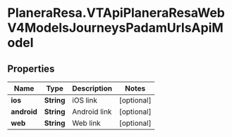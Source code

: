 # PlaneraResa.VTApiPlaneraResaWebV4ModelsJourneysPadamUrlsApiModel

## Properties

Name | Type | Description | Notes
------------ | ------------- | ------------- | -------------
**ios** | **String** | iOS link | [optional] 
**android** | **String** | Android link | [optional] 
**web** | **String** | Web link | [optional] 


